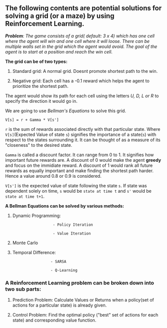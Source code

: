 ## The following contents are potential solutions for solving a grid (or a maze) by using Reinforcement Learning.

***Problem**: The game consists of a grid( default: 3 x 4) which has one cell where the agent will win and one cell where it will loose.
There can be multiple walls set in the grid which the agent would avoid. The goal of the agent is to start at a position and reach the win cell.*


**The grid can be of two types:**

  1. Standard grid: A normal grid. Doesnt promote shortest path to the win.
  
  2. Negative grid: Each cell has a -0.1 reward which helps the agent to prioritize the shortest path.

The agent would show its path for each cell using the letters *U, D, L or R* to specify the direction it would go in.

  
We are going to use *Bellman's Equations* to solve this grid.
```
V[s] = r + Gamma * V[s']
```
`r` is the sum of rewards associated directly with that particular state.
Where `V[s]`(Expected Value of state `s`) signifies the importance of a state(`s`) with respect to the states surrounding it. It can be thought of as a measure of its "closeness" to the desired state.

`Gamma` is called a discount factor. It can range from 0 to 1. It signifies how important future rewards are. A discount of 0 would make the agent **greedy** and focus on the immidiate reward. A discount of 1 would rank all future rewards as equally important and make finding the shortest path harder. Hence a value around 0.8 or 0.9 is considered.

`V[s']` is the expected value of state following the state `s`. If state was dependent solely on time, `s` would be `state at time t` and `s'` would be `state at time t+1`.

**A Bellman Equations can be solved by various methods:**

  1. Dynamic Programming:  
                           
                           - Policy Iteration
                           
                           - Value Iteration
  2. Monte Carlo
  
  
  3. Temporal Difference: 
  
                          - SARSA
                          
                          - Q-Learning
                          
### A Reinforcement Learning problem can be broken down into two sub parts:

  1. Prediction Problem: Calculate Values or Returns when a policy(set of actions for a particular state) is already given.

  2. Control Problem: Find the optimal policy ("best" set of actions for each state) and corresponding value function.



